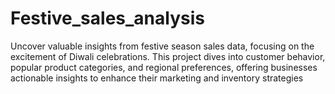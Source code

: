 # Festive_sales_analysis
Uncover valuable insights from festive season sales data, focusing on the excitement of Diwali celebrations. This project dives into customer behavior, popular product categories, and regional preferences, offering businesses actionable insights to enhance their marketing and inventory strategies
